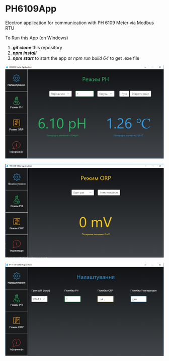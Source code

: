 # PH6109App
Electron application for communication with PH 6109 Meter via Modbus RTU

To Run this App (on Windows)
1. ***git clone*** this repository
2. ***npm install***
3. ***npm start*** to start the app or *npm run build 64* to get .exe file

![alt text](https://raw.githubusercontent.com/VladReshet/PH6109App/master/demo.jpg)

![alt text](https://raw.githubusercontent.com/VladReshet/PH6109App/master/demo2.jpg)

![alt text](https://raw.githubusercontent.com/VladReshet/PH6109App/master/demo3.jpg)
